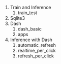 1. Train and Inference
    1. train_test
2. Sqlite3
3. Dash
    1. dash_basic
    2. apps
4. Inference with Dash
    1. automatic_refresh
    2. realtime_per_click
    3. refresh_per_click